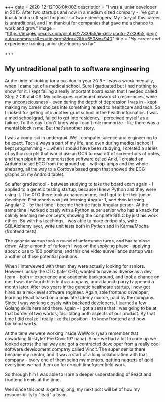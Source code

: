+++
date = 2020-12-12T08:00:00Z
description = "I was a junior developer in 2015. After two startups and now in a   medium sized company - I've got a knack and a soft spot for junior software   developers. My story of this career is untraditional, and I'm thankful for   companies that gave me a chance to work and grow."
image = "https://images.pexels.com/photos/2733955/pexels-photo-2733955.jpeg?auto=compress&cs=tinysrgb&dpr=2&h=650&w=940"
title = "My career and experience training junior developers so far"

+++
## My untraditional path to software engineering
At the time of  looking for a position in year 2015 - I was a wreck mentally, when I came out of a medical school. Sure I graduated but I had nothing to show for it. I kept failing a really important board exam that I needed called Step 2 CK and CS. My colleagues continued onwards to residencies, while my unconsciousness - even during the depth of depression I was in - kept making my career choices into something related to healthcare and tech. So I looked for getting into another grad school in the health informatics. I was a med school grad, failed to get into residency. I perceived myself as a failure. To this day I don't know why I can't rote memorize - like there was a mental block in me. But that's another story.

I was a comp. sci in undergrad. Well, computer science and engineering to be exact. Tech always a part of my life, and even during medical school I kept programming - ...when I should have been studying, I created a series of python scripts that would use an OCR to read off of screenshots of notes, and then pipe it into memorization software called Anki. I created an Arduino based ECG from the ground up - with op-amps and the whole shebang, all the way to a Cordova based graph that showed the ECG graphs on my Android tablet.

So after grad school - between studying to take the board exam again - I applied to a genetic testing startup, because I knew Python and they were using it. The CTO there took a chance on me, and I got to be their junior developer. First month was just learning Angular 1, and then learning Angular 2 - by that time I became their de facto Angular person. At the same time I worked closely with a Python super senior who had a knack for calmly teaching me concepts, showing the complete SDLC by just his work ethics. So with his teachings, I was able to make endpoints, write SQLAlchemy layer, write unit tests both in Python and in Karma/Mocha (frontend tests).

The genetic startup took a round of unfortunate turns, and had to close down. After a month of furlough I was on the applying phase - applying about close to 100 positions, and this one video surveillance startup was another of those potential positions.

When I interviewed with them, they were actually looking for seniors. However luckily the CTO (later CEO) wanted to have as diverse as a dev team - both in experience and academic background, and took a chance on me. I was the fourth hire in that company, and a launch party happened a month later. After two years in the genetic healthcare startup, I now got hired as a mid-level software engineer. Again, sole frontend developer, learning React based on a populate Udemy course, paid by the company. Since I was working closely with backend developers, I learned a few Golang skills here and there. Again - I got a sense that I was going to be at that border of two worlds, facilitating both aspects of our product. By that time I did realize I really like that position - to know frontend and how backend works.

At the time we were working inside WeWork (yeah remember that coworking lifestyle? Pre Covid19? haha). Since we had a lot to code up we looked across the hallway and got a contracted developer from a really cool software development company called Vincit. The super senior there became my mentor, and it was a start of a long collaboration with that company - every one of them being my mentors, getting nuggets of gold everytime we had them on for crunch time/greenfield work.

So through him I was able to learn a deeper understanding of React and frontend trends at the time.

Well since this post is getting long, my next post will be of how my responsibility to "lead" a team.